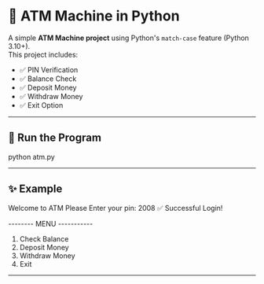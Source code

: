 # 🏧 ATM Machine in Python
A simple **ATM Machine project** using Python's `match-case` feature (Python 3.10+).  
This project includes:
- ✅ PIN Verification  
- ✅ Balance Check  
- ✅ Deposit Money  
- ✅ Withdraw Money  
- ✅ Exit Option  

---

## 🚀 Run the Program
python atm.py

---

## ✨ Example
Welcome to ATM
Please Enter your pin: 2008
✅ Successful Login!

-------- MENU -----------
1. Check Balance
2. Deposit Money
3. Withdraw Money
4. Exit

---

